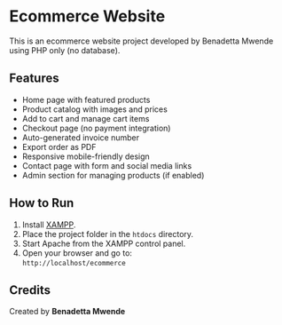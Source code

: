 # Ecommerce Website

This is an ecommerce website project developed by Benadetta Mwende using PHP only (no database).

## Features

- Home page with featured products
- Product catalog with images and prices
- Add to cart and manage cart items
- Checkout page (no payment integration)
- Auto-generated invoice number
- Export order as PDF
- Responsive mobile-friendly design
- Contact page with form and social media links
- Admin section for managing products (if enabled)

## How to Run

1. Install [XAMPP](https://www.apachefriends.org/index.html).
2. Place the project folder in the `htdocs` directory.
3. Start Apache from the XAMPP control panel.
4. Open your browser and go to:  
   `http://localhost/ecommerce`

## Credits

Created by **Benadetta Mwende**
